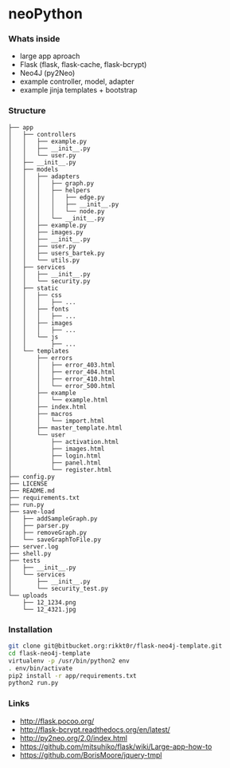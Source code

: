 # neoPython

### Whats inside

* large app aproach
* Flask (flask, flask-cache, flask-bcrypt)
* Neo4J (py2Neo)
* example controller, model, adapter
* example jinja templates + bootstrap


### Structure

```
├── app
│   ├── controllers
│   │   ├── example.py
│   │   ├── __init__.py
│   │   └── user.py
│   ├── __init__.py
│   ├── models
│   │   ├── adapters
│   │   │   ├── graph.py
│   │   │   ├── helpers
│   │   │   │   ├── edge.py
│   │   │   │   ├── __init__.py
│   │   │   │   └── node.py
│   │   │   └── __init__.py
│   │   ├── example.py
│   │   ├── images.py
│   │   ├── __init__.py
│   │   ├── user.py
│   │   ├── users_bartek.py
│   │   └── utils.py
│   ├── services
│   │   ├── __init__.py
│   │   └── security.py
│   ├── static
│   │   ├── css
│   │   │   ├── ...
│   │   ├── fonts
│   │   │   ├── ...
│   │   ├── images
│   │   │   ├── ...
│   │   └── js
│   │       ├── ...
│   └── templates
│       ├── errors
│       │   ├── error_403.html
│       │   ├── error_404.html
│       │   ├── error_410.html
│       │   └── error_500.html
│       ├── example
│       │   └── example.html
│       ├── index.html
│       ├── macros
│       │   └── import.html
│       ├── master_template.html
│       └── user
│           ├── activation.html
│           ├── images.html
│           ├── login.html
│           ├── panel.html
│           └── register.html
├── config.py
├── LICENSE
├── README.md
├── requirements.txt
├── run.py
├── save-load
│   ├── addSampleGraph.py
│   ├── parser.py
│   ├── removeGraph.py
│   └── saveGraphToFile.py
├── server.log
├── shell.py
├── tests
│   ├── __init__.py
│   └── services
│       ├── __init__.py
│       └── security_test.py
└── uploads
    ├── 12_1234.png
    └── 12_4321.jpg

```


### Installation
```sh
git clone git@bitbucket.org:rikkt0r/flask-neo4j-template.git
cd flask-neo4j-template
virtualenv -p /usr/bin/python2 env
. env/bin/activate
pip2 install -r app/requirements.txt
python2 run.py
```

### Links

* http://flask.pocoo.org/
* http://flask-bcrypt.readthedocs.org/en/latest/
* http://py2neo.org/2.0/index.html
* https://github.com/mitsuhiko/flask/wiki/Large-app-how-to
* https://github.com/BorisMoore/jquery-tmpl